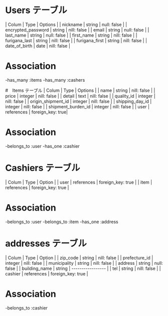 # Users テーブル

| Colum              | Type   | Options     |
| nickname           | string | null: false |
| encrypted_password | string | nill: false |
| email              | string | null: false |
| last_name          | string | null: false |
| first_name         | string | nill: false |
| furigana_last      | string | nill: false |
| furigana_first     | string | nill: false |
| date_of_birth      | date   | nill: false |

# Association
-has_many :items
-has_many :cashers

#　Items テーブル
| Colum              | Type       | Options          |
| name               | string     | nill: false      |
| price              | integer    | nill: false      |
| detail             | text       | nill: false      |
| quality_id         | integer    | nill: false      |
| origin_shipment_id | integer    | nill: false      |
| shipping_day_id    | integer    | nill: false      | 
| shipment_burden_id | integer    | nill: false      |
| user               | references | foreign_key: true|

# Association

-belongs_to :user
-has_one :cashier

# Cashiers テーブル

| Colum      | Type       | Option            |
| user       | references | foreign_key: true |
| item       | references | foreign_key: true |

# Association

-belongs_to :user
-belongs_to :item
-has_one :address

# addresses テーブル

| Colum          | Type       | Option            |
| zip_code       | string     | nill: false       |
| prefecture_id | integer    | nill: false       |
| municipality   | string     | nill: false       |
| address        | string     | null: false       |
| building_name  | string     | ----------------- | 
| tel            | string     | nill: false       |
| cashier        | references | foreign_key: true |

# Association

-belongs_to :cashier
